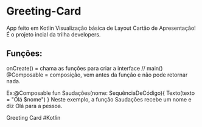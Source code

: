 # Greeting-Card

App feito em Kotlin
Visualização básica de Layout
Cartão de Apresentação! É o projeto incial da trilha developers.


## Funções:

onCreate() = chama as funções para criar a interface // main()
@Composable = composição, vem antes da função e não pode retornar nada.

Ex:@Composable
fun Saudações(nome: SequênciaDeCódigo){
Texto(texto = "Olá $nome")
}
Neste exemplo, a função Saudações recebe um nome e diz Olá para a pessoa.



Greeting Card #Kotlin
